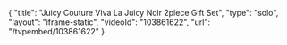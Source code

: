 {
    "title": "Juicy Couture Viva La Juicy Noir 2piece Gift Set",
    "type": "solo",
    "layout": "iframe-static",
    "videoId": "103861622",
    "url": "\/tvpembed\/103861622"
}